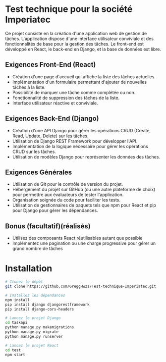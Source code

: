 # Test technique pour la société Imperiatec

Ce projet consiste en la création d'une application web de gestion de tâches. L'application dispose d'une interface utilisateur conviviale et des fonctionnalités de base pour la gestion des tâches. Le front-end est développé en React, le back-end en Django, et la base de données est libre.

## Exigences Front-End (React)

- Création d'une page d'accueil qui affiche la liste des tâches actuelles.
- Implémentation d'un formulaire permettant d'ajouter de nouvelles tâches à la liste.
- Possibilité de marquer une tâche comme complétée ou non.
- Fonctionnalité de suppression des tâches de la liste.
- Interface utilisateur réactive et conviviale.

## Exigences Back-End (Django)

- Création d'une API Django pour gérer les opérations CRUD (Create, Read, Update, Delete) sur les tâches.
- Utilisation de Django REST Framework pour développer l'API.
- Implémentation de la logique nécessaire pour gérer les opérations CRUD sur les tâches.
- Utilisation de modèles Django pour représenter les données des tâches.

## Exigences Générales

- Utilisation de Git pour le contrôle de version du projet.
- Hébergement du projet sur GitHub (ou une autre plateforme de choix) pour permettre aux évaluateurs de tester l'application.
- Organisation soignée du code pour faciliter les tests.
- Utilisation de gestionnaires de paquets tels que npm pour React et pip pour Django pour gérer les dépendances.

## Bonus (facultatif)(réalisés)

- Utilisez des composants React réutilisables autant que possible
- Implémentez une pagination ou une charge progressive pour gérer un grand nombre de tâches

# Installation 

```bash
# Clonez le dépôt
git clone https://github.com/GreggHwzz/Test-technique-Imperiatec.git

# Installez les dépendances
npm install
pip install django djangorestframework
pip install django-cors-headers

# Lancez le projet Django
cd taskapi
python manage.py makemigrations
python manage.py migrate
python manage.py runserver

# Lancez le projet React
cd test
npm start


